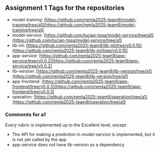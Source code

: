 ## Assignment 1 Tags for the repositories
- model-training: [https://github.com/remla2025-team9/model-training/tree/a1](https://github.com/remla2025-team9/model-training/tree/a1)
- model-service: [https://github.com/lucian-tosa/model-service/tree/a1](https://github.com/lucian-tosa/model-service/tree/a1)
- lib-ml: [https://github.com/remla2025-team9/lib-ml/tree/v0.0.15](https://github.com/remla2025-team9/lib-ml/tree/v0.0.15)
- app-service: [https://github.com/remla2025-team9/app-service/tree/v0.0.2](https://github.com/remla2025-team9/app-service/tree/v0.0.2)
- lib-version: [https://github.com/remla2025-team9/lib-version/tree/a1](https://github.com/remla2025-team9/lib-version/tree/a1)
- app-frontend: [https://github.com/remla2025-team9/app-frontend/tree/v0.0.3](https://github.com/remla2025-team9/app-frontend/tree/v0.0.3)
- operation: [https://github.com/remla2025-team9/operation/tree/a1](https://github.com/remla2025-team9/operation/tree/a1)

### Comments for a1
Every rubric is implemented up to the Excellent level, except:
- The API for making a prediction in model-service is implemented, but it is not yet called by the app
- app-service does not have lib-version as a dependency


